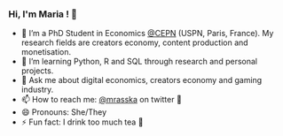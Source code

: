 ### Hi, I'm Maria ! 👋

- 🔭 I’m a PhD Student in Economics [@CEPN](https://cepn.univ-paris13.fr/) (USPN, Paris, France). My research fields are creators economy, content production and monetisation.
- 🌱 I’m learning Python, R and SQL through research and personal projects. 
- 💬 Ask me about digital economics, creators economy and gaming industry.
- 📫 How to reach me: [@mrasska](https://twitter.com/mrasska) on twitter 🦉
- 😄 Pronouns: She/They
- ⚡ Fun fact: I drink too much tea 🍵


<!--
**drunkmoriarty/drunkmoriarty** is a ✨ _special_ ✨ repository because its `README.md` (this file) appears on your GitHub profile.
